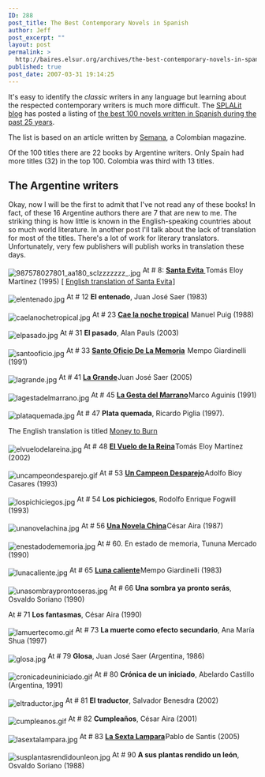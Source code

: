 ```yaml
---
ID: 288
post_title: The Best Contemporary Novels in Spanish
author: Jeff
post_excerpt: ""
layout: post
permalink: >
  http://baires.elsur.org/archives/the-best-contemporary-novels-in-spanish/
published: true
post_date: 2007-03-31 19:14:25
---
```

It's easy to identify the <em>classic </em>writers in any language but learning about the respected contemporary writers is much more difficult.  The <a href="http://splalit.blogspot.com">SPLALit blog</a> has posted a listing of <a href="http://splalit.blogspot.com/2007/03/100-best-novels-written-in-spanish-in.html">the best 100 novels written in Spanish during the past 25 years</a>. 

The list is based on an article written by <a href="http://www.semana.com/wf_InfoArticulo.aspx?idArt=101793">Semana</a>, a Colombian magazine. 

Of the 100 titles there are  22 books by Argentine writers. Only Spain had more titles (32) in the top 100. Colombia was third with 13 titles.

<h2>The Argentine writers</h2>

Okay, now I will be the first to admit that I've not read any of these books! In fact, of these   16 Argentine authors there are 7 that are new to me. The striking thing is how little is known in the English-speaking countries about so much world literature. In another post I'll talk about the lack of translation for most of the titles. There's a lot of work for literary translators. Unfortunately, very few publishers will publish works in translation these days. 

<img src='http://baires.elsur.org/wp-content/uploads/2007/03/987578027801_aa180_sclzzzzzzz_.thumbnail.jpg' alt='987578027801_aa180_sclzzzzzzz_.jpg' align="middle" /> At # 8: <a href="http://www.amazon.com/gp/product/9875780278?ie=UTF8&tag=elsur-20&linkCode=as2&camp=1789&creative=9325&creativeASIN=9875780278"><b>Santa Evita </b></a><img src="http://www.assoc-amazon.com/e/ir?t=elsur-20&l=as2&o=1&a=9875780278" width="1" height="1" border="0" alt="" style="border:none !important; margin:0px !important;" />Tomás Eloy Martínez (1995) 
[ <a href="http://www.amazon.com/gp/product/0679768149?ie=UTF8&tag=elsur-20&linkCode=as2&camp=1789&creative=9325&creativeASIN=0679768149">English translation of Santa Evita</a><img src="http://www.assoc-amazon.com/e/ir?t=elsur-20&l=as2&o=1&a=0679768149" width="1" height="1" border="0" alt="" style="border:none !important; margin:0px !important;" />]
 

 


 
<img src='http://baires.elsur.org/wp-content/uploads/2007/03/elentenado.thumbnail.jpg' alt='elentenado.jpg'  align="middle" /> At # 12 <strong>El entenado</strong>, Juan José Saer (1983)  

 
<img src='http://baires.elsur.org/wp-content/uploads/2007/03/caelanochetropical.thumbnail.jpg' alt='caelanochetropical.jpg' align="middle" /> At # 23 <a href="http://www.amazon.com/gp/product/9507314547?ie=UTF8&tag=elsur-20&linkCode=as2&camp=1789&creative=9325&creativeASIN=9507314547"><strong>Cae la noche tropical</strong></a><img src="http://www.assoc-amazon.com/e/ir?t=elsur-20&l=as2&o=1&a=9507314547" width="1" height="1" border="0" alt="" style="border:none !important; margin:0px !important;" /> Manuel Puig (1988) 

<img src='http://baires.elsur.org/wp-content/uploads/2007/03/elpasado.thumbnail.jpg' alt='elpasado.jpg' align="middle" /> At # 31 <strong>El pasado</strong>, Alan Pauls (2003) 

<img src='http://baires.elsur.org/wp-content/uploads/2007/03/santooficio.thumbnail.jpg' alt='santooficio.jpg' align="middle" /> At # 33 <a href="http://www.amazon.com/gp/product/8466614575?ie=UTF8&tag=elsur-20&linkCode=as2&camp=1789&creative=9325&creativeASIN=8466614575"><strong>Santo Oficio De La Memoria</strong></a><img src="http://www.assoc-amazon.com/e/ir?t=elsur-20&l=as2&o=1&a=8466614575" width="1" height="1" border="0" alt="" style="border:none !important; margin:0px !important;" /> Mempo Giardinelli (1991) 

<img src='http://baires.elsur.org/wp-content/uploads/2007/03/lagrande.thumbnail.jpg' alt='lagrande.jpg' align="middle" /> At # 41 <a href="http://www.amazon.com/gp/product/9507314733?ie=UTF8&tag=elsur-20&linkCode=as2&camp=1789&creative=9325&creativeASIN=9507314733"><strong>La Grande</strong></a><img src="http://www.assoc-amazon.com/e/ir?t=elsur-20&l=as2&o=1&a=9507314733" width="1" height="1" border="0" alt="" style="border:none !important; margin:0px !important;" />Juan José Saer (2005) 

<img src='http://baires.elsur.org/wp-content/uploads/2007/03/lagestadelmarrano.thumbnail.jpg' alt='lagestadelmarrano.jpg' align="middle" /> At # 45 <a href="http://www.amazon.com/gp/product/9504910793?ie=UTF8&tag=elsur-20&linkCode=as2&camp=1789&creative=9325&creativeASIN=9504910793"><strong>La Gesta del Marrano</strong></a><img src="http://www.assoc-amazon.com/e/ir?t=elsur-20&l=as2&o=1&a=9504910793" width="1" height="1" border="0" alt="" style="border:none !important; margin:0px !important;" />Marco Aguinis (1991) 

<img src='http://baires.elsur.org/wp-content/uploads/2007/03/plataquemada.thumbnail.jpg' alt='plataquemada.jpg' align="middle" /> At # 47 <strong>Plata quemada</strong>, Ricardo Piglia (1997). 

The English translation is titled <a href="http://www.amazon.com/gp/product/1862076650?ie=UTF8&tag=elsur-20&linkCode=as2&camp=1789&creative=9325&creativeASIN=1862076650">Money to Burn</a><img src="http://www.assoc-amazon.com/e/ir?t=elsur-20&l=as2&o=1&a=1862076650" width="1" height="1" border="0" alt="" style="border:none !important; margin:0px !important;" /> 

<img src='http://baires.elsur.org/wp-content/uploads/2007/03/elvuelodelareina.thumbnail.jpg' alt='elvuelodelareina.jpg' align="middle" /> At # 48 <a href="http://www.amazon.com/gp/product/9875780235?ie=UTF8&tag=elsur-20&linkCode=as2&camp=1789&creative=9325&creativeASIN=9875780235"><strong>El Vuelo de la Reina</strong></a><img src="http://www.assoc-amazon.com/e/ir?t=elsur-20&l=as2&o=1&a=9875780235" width="1" height="1" border="0" alt="" style="border:none !important; margin:0px !important;" />Tomás Eloy Martínez (2002) 

<img src='http://baires.elsur.org/wp-content/uploads/2007/03/uncampeondesparejo.thumbnail.gif' alt='uncampeondesparejo.gif' align="middle" /> At # 53 <a href="http://www.amazon.com/gp/product/8472236951?ie=UTF8&tag=elsur-20&linkCode=as2&camp=1789&creative=9325&creativeASIN=8472236951"><strong>Un Campeon Desparejo</strong></a><img src="http://www.assoc-amazon.com/e/ir?t=elsur-20&l=as2&o=1&a=8472236951" width="1" height="1" border="0" alt="" style="border:none !important; margin:0px !important;" />Adolfo Bioy Casares (1993) 

 
<img src='http://baires.elsur.org/wp-content/uploads/2007/03/lospichiciegos.thumbnail.jpg' alt='lospichiciegos.jpg' align="middle" />  At # 54 <strong>Los pichiciegos</strong>, Rodolfo Enrique Fogwill (1993)  

<img src='http://baires.elsur.org/wp-content/uploads/2007/03/unanovelachina.thumbnail.jpg' alt='unanovelachina.jpg' align="middle" /> At # 56 <a href="http://www.amazon.com/gp/product/9875661082?ie=UTF8&tag=elsur-20&linkCode=as2&camp=1789&creative=9325&creativeASIN=9875661082"><strong>Una Novela China</strong></a><img src="http://www.assoc-amazon.com/e/ir?t=elsur-20&l=as2&o=1&a=9875661082" width="1" height="1" border="0" alt="" style="border:none !important; margin:0px !important;" />César Aira (1987) 

<img src='http://baires.elsur.org/wp-content/uploads/2007/03/enestadodememoria.thumbnail.jpg' alt='enestadodememoria.jpg' align="middle" /> At # 60. En estado de memoria, Tununa Mercado (1990) 

<img src='http://baires.elsur.org/wp-content/uploads/2007/03/lunacaliente.thumbnail.jpg' alt='lunacaliente.jpg' align="middle" /> At # 65 <a href="http://www.amazon.com/gp/product/8466618058?ie=UTF8&tag=elsur-20&linkCode=as2&camp=1789&creative=9325&creativeASIN=8466618058"><strong>Luna caliente</strong></a><img src="http://www.assoc-amazon.com/e/ir?t=elsur-20&l=as2&o=1&a=8466618058" width="1" height="1" border="0" alt="" style="border:none !important; margin:0px !important;" />Mempo Giardinelli (1983)  

<img src='http://baires.elsur.org/wp-content/uploads/2007/03/unasombrayprontoseras.thumbnail.jpg' alt='unasombrayprontoseras.jpg' align="middle" /> At # 66 <strong>Una sombra ya pronto serás</strong>, Osvaldo Soriano (1990)  

At # 71 <strong>Los fantasmas</strong>, César Aira (1990)  

<img src='http://baires.elsur.org/wp-content/uploads/2007/03/lamuertecomo.thumbnail.gif' alt='lamuertecomo.gif' align="middle" /> At # 73 <strong>La muerte como efecto secundario</strong>, Ana María Shua (1997) 

<img src='http://baires.elsur.org/wp-content/uploads/2007/03/glosa.thumbnail.jpg' alt='glosa.jpg' align="middle" /> At # 79 <strong>Glosa</strong>, Juan José Saer (Argentina, 1986) 

<img src='http://baires.elsur.org/wp-content/uploads/2007/03/cronicadeuniniciado.thumbnail.gif' alt='cronicadeuniniciado.gif' align="middle" /> At # 80 <strong>Crónica de un iniciado</strong>, Abelardo Castillo (Argentina, 1991) 

<img src='http://baires.elsur.org/wp-content/uploads/2007/03/eltraductor.thumbnail.jpg' alt='eltraductor.jpg' align="middle" /> At # 81 <strong>El traductor</strong>, Salvador Benesdra (2002) 

<img src='http://baires.elsur.org/wp-content/uploads/2007/03/cumpleanos.thumbnail.gif' alt='cumpleanos.gif' align="middle" /> At # 82 <strong>Cumplea&#241;os</strong>, César Aira (2001)  

<img src='http://baires.elsur.org/wp-content/uploads/2007/03/lasextalampara.thumbnail.jpg' alt='lasextalampara.jpg' align="middle" /> At # 83 <a href="http://www.amazon.com/gp/product/950731461X?ie=UTF8&tag=elsur-20&linkCode=as2&camp=1789&creative=9325&creativeASIN=950731461X"><strong>La Sexta Lampara</strong></a><img src="http://www.assoc-amazon.com/e/ir?t=elsur-20&l=as2&o=1&a=950731461X" width="1" height="1" border="0" alt="" style="border:none !important; margin:0px !important;" />Pablo de Santis (2005) 

<img src='http://baires.elsur.org/wp-content/uploads/2007/03/susplantasrendidounleon.thumbnail.jpg' alt='susplantasrendidounleon.jpg' align="middle" /> At # 90 <strong>A sus plantas rendido un león</strong>, Osvaldo Soriano (1988)